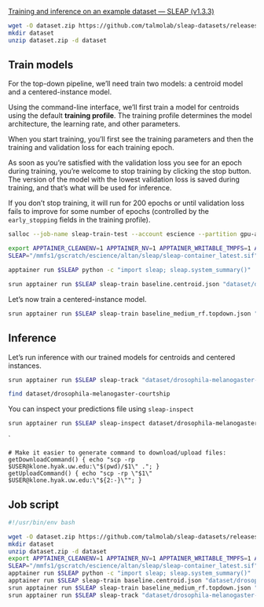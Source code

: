 [Training and inference on an example dataset — SLEAP (v1.3.3)](https://sleap.ai/notebooks/Training_and_inference_on_an_example_dataset.html)

```bash
wget -O dataset.zip https://github.com/talmolab/sleap-datasets/releases/download/dm-courtship-v1/drosophila-melanogaster-courtship.zip
mkdir dataset
unzip dataset.zip -d dataset
```


## Train models

For the top-down pipeline, we’ll need train two models: a centroid model and a centered-instance model.

Using the command-line interface, we’ll first train a model for centroids using the default **training profile**. The training profile determines the model architecture, the learning rate, and other parameters.

When you start training, you’ll first see the training parameters and then the training and validation loss for each training epoch.

As soon as you’re satisfied with the validation loss you see for an epoch during training, you’re welcome to stop training by clicking the stop button. The version of the model with the lowest validation loss is saved during training, and that’s what will be used for inference.

If you don’t stop training, it will run for 200 epochs or until validation loss fails to improve for some number of epochs (controlled by the `early_stopping` fields in the training profile).

```bash
salloc --job-name sleap-train-test --account escience --partition gpu-a40 -N1 -n1 --mem 96GB --cpus-per-task 16 --gpus 1 --time 24:00:00
```

```bash
export APPTAINER_CLEANENV=1 APPTAINER_NV=1 APPTAINER_WRITABLE_TMPFS=1 APPTAINER_BIND=/gscratch
SLEAP="/mmfs1/gscratch/escience/altan/sleap/sleap-container_latest.sif"
```

```bash
apptainer run $SLEAP python -c "import sleap; sleap.system_summary()"
```


```bash
srun apptainer run $SLEAP sleap-train baseline.centroid.json "dataset/drosophila-melanogaster-courtship/courtship_labels.slp" --run_name "courtship.centroid" --video-paths "dataset/drosophila-melanogaster-courtship/20190128_113421.mp4"
```

Let’s now train a centered-instance model.
```bash
srun apptainer run $SLEAP sleap-train baseline_medium_rf.topdown.json "dataset/drosophila-melanogaster-courtship/courtship_labels.slp" --run_name "courtship.topdown_confmaps" --video-paths "dataset/drosophila-melanogaster-courtship/20190128_113421.mp4"
```


## Inference

Let’s run inference with our trained models for centroids and centered instances.

```bash
srun apptainer run $SLEAP sleap-track "dataset/drosophila-melanogaster-courtship/20190128_113421.mp4" --frames 0-100 -m "models/courtship.centroid" -m "models/courtship.topdown_confmaps"
```

```bash
find dataset/drosophila-melanogaster-courtship
```

You can inspect your predictions file using `sleap-inspect`
```bash
srun apptainer run $SLEAP sleap-inspect dataset/drosophila-melanogaster-courtship/20190128_113421.mp4.predictions.slp
```

`

```
# Make it easier to generate command to download/upload files:
getDownloadCommand() { echo "scp -rp $USER@klone.hyak.uw.edu:\"$(pwd)/$1\" ."; }
getUploadCommand() { echo "scp -rp \"$1\" $USER@klone.hyak.uw.edu:\"${2:-}\""; }
```



## Job script

```bash
#!/usr/bin/env bash

wget -O dataset.zip https://github.com/talmolab/sleap-datasets/releases/download/dm-courtship-v1/drosophila-melanogaster-courtship.zip
mkdir dataset
unzip dataset.zip -d dataset
export APPTAINER_CLEANENV=1 APPTAINER_NV=1 APPTAINER_WRITABLE_TMPFS=1 APPTAINER_BIND=/gscratch
SLEAP="/mmfs1/gscratch/escience/altan/sleap/sleap-container_latest.sif"
apptainer run $SLEAP python -c "import sleap; sleap.system_summary()"
apptainer run $SLEAP sleap-train baseline.centroid.json "dataset/drosophila-melanogaster-courtship/courtship_labels.slp" --run_name "courtship.centroid" --video-paths "dataset/drosophila-melanogaster-courtship/20190128_113421.mp4"
srun apptainer run $SLEAP sleap-train baseline_medium_rf.topdown.json "dataset/drosophila-melanogaster-courtship/courtship_labels.slp" --run_name "courtship.topdown_confmaps" --video-paths "dataset/drosophila-melanogaster-courtship/20190128_113421.mp4"
srun apptainer run $SLEAP sleap-track "dataset/drosophila-melanogaster-courtship/20190128_113421.mp4" --frames 0-100 -m "models/courtship.centroid" -m "models/courtship.topdown_confmaps"
